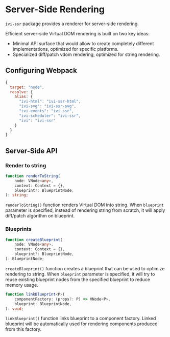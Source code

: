 # Server-Side Rendering

`ivi-ssr` package provides a renderer for server-side rendering.

Efficient server-side Virtual DOM rendering is built on two key ideas:

- Minimal API surface that would allow to create completely different implementations, optimized for specific platforms.
- Specialized diff/patch vdom rendering, optimized for string rendering.

## Configuring Webpack

```js
{
  target: "node",
  resolve: {
    alias: {
      "ivi-html": "ivi-ssr-html",
      "ivi-svg": "ivi-ssr-svg",
      "ivi-events": "ivi-ssr",
      "ivi-scheduler": "ivi-ssr",
      "ivi": "ivi-ssr"
    }
  }
}
```

## Server-Side API

### Render to string

```ts
function renderToString(
    node: VNode<any>,
    context: Context = {},
    blueprint?: BlueprintNode,
): string;
```

`renderToString()` function renders Virtual DOM into string. When `blueprint` parameter is specified, instead of
rendering string from scratch, it will apply diff/patch algorithm on blueprint.

### Blueprints

```ts
function createBlueprint(
    node: VNode<any>,
    context: Context = {},
    blueprint?: BlueprintNode,
): BlueprintNode;
```

`createBlueprint()` function creates a blueprint that can be used to optimize rendering to string. When `blueprint`
parameter is specified, it will try to reuse existing blueprint nodes from the specified blueprint to reduce memory
usage.

```ts
function linkBlueprint<P>(
    componentFactory: (props?: P) => VNode<P>,
    blueprint: BlueprintNode,
): void;
```

`linkBlueprint()` function links blueprint to a component factory. Linked blueprint will be automatically used for
rendering components produced from this factory.
